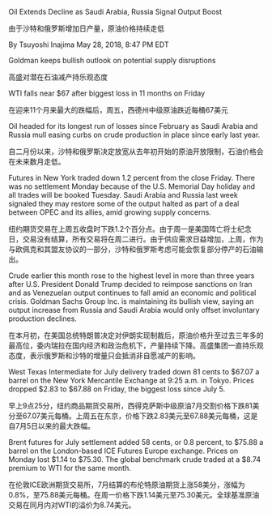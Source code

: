 Oil Extends Decline as Saudi Arabia, Russia Signal Output Boost

由于沙特和俄罗斯增加日产量，原油价格持续走低

By Tsuyoshi Inajima
May 28, 2018, 8:47 PM EDT

Goldman keeps bullish outlook on potential supply disruptions

高盛对潜在石油减产持乐观态度

WTI falls near $67 after biggest loss in 11 months on Friday

在迎来11个月来最大的跌幅后，周五，西德州中级原油跌近每桶67美元 

Oil headed for its longest run of losses since February as Saudi Arabia and Russia mull easing curbs on crude production in place since early last year.

自二月份以来，沙特和俄罗斯决定放宽从去年初开始的原油开放限制，石油价格会在未来数月走低。

Futures in New York traded down 1.2 percent from the close Friday. There was no settlement Monday because of the U.S. Memorial Day holiday and all trades will be booked Tuesday. Saudi Arabia and Russia last week signaled they may restore some of the output halted as part of a deal between OPEC and its allies, amid growing supply concerns.

纽约期货交易在上周五收盘时下跌1.2个百分点。由于周一是美国阵亡将士纪念日，交易没有结算，所有交易将在周二进行。由于供应需求日益增加，上周，作为与欧佩克和其盟友协议的一部分，沙特和俄罗斯考虑可能会恢复部分停产的石油输出。

Crude earlier this month rose to the highest level in more than three years after U.S. President Donald Trump decided to reimpose sanctions on Iran and as Venezuelan output continues to fall amid an economic and political crisis. Goldman Sachs Group Inc. is maintaining its bullish view, saying an output increase from Russia and Saudi Arabia would only offset involuntary production declines.

在本月初，在美国总统特朗普决定对伊朗实现制裁后，原油价格升至过去三年多的最高位，委内瑞拉在国内经济和政治危机下，产量持续下降。高盛集团一直持乐观态度，表示俄罗斯和沙特的增量只会抵消非自愿减产的影响。

West Texas Intermediate for July delivery traded down 81 cents to $67.07 a barrel on the New York Mercantile Exchange at 9:25 a.m. in Tokyo. Prices dropped $2.83 to $67.88 on Friday, the biggest loss since July 5.

早上9点25分，纽约商品期货交易所，西得克萨斯中级原油7月交割价格下跌81美分至67.07美元每桶。上周五在东京，价格下跌2.83美元至67.88美元每桶，这是自7月5日以来的最大跌幅。

Brent futures for July settlement added 58 cents, or 0.8 percent, to $75.88 a barrel on the London-based ICE Futures Europe exchange. Prices on Monday lost $1.14 to $75.30. The global benchmark crude traded at a $8.74 premium to WTI for the same month.

在伦敦ICE欧洲期货交易所，7月结算的布伦特原油期货上涨58美分，涨幅为0.8%，至75.88美元每桶。在周一价格下跌1.14美元至75.30美元。全球基准原油交易在同月内对WTI的溢价为8.74美元。
